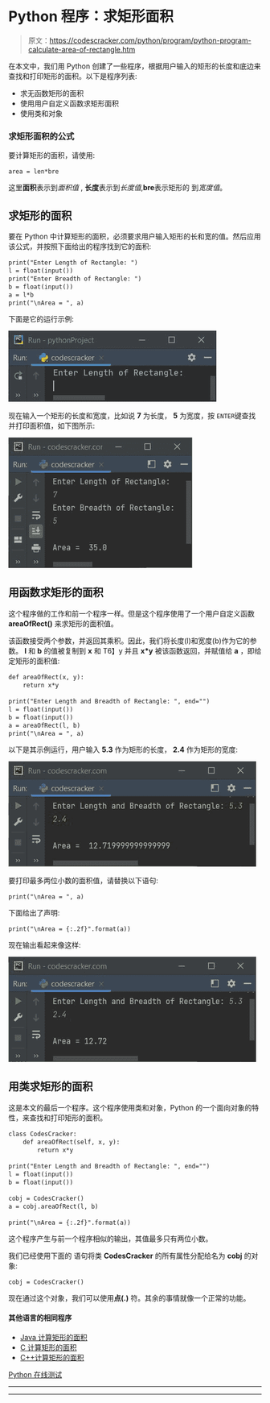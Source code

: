 # Python 程序：求矩形面积

> 原文：<https://codescracker.com/python/program/python-program-calculate-area-of-rectangle.htm>

在本文中，我们用 Python 创建了一些程序，根据用户输入的矩形的长度和底边来查找和打印矩形的面积。以下是程序列表:

*   求无函数矩形的面积
*   使用用户自定义函数求矩形面积
*   使用类和对象

### 求矩形面积的公式

要计算矩形的面积，请使用:

```
area = len*bre
```

这里**面积**表示到*面积值* , **长度**表示到*长度值*,**bre**表示矩形的 到*宽度值*。

## 求矩形的面积

要在 Python 中计算矩形的面积，必须要求用户输入矩形的长和宽的值。然后应用该公式，并按照下面给出的程序找到它的面积:

```
print("Enter Length of Rectangle: ")
l = float(input())
print("Enter Breadth of Rectangle: ")
b = float(input())
a = l*b
print("\nArea = ", a)
```

下面是它的运行示例:

![calculate area of rectangle python](img/8cd153b0b562e63e873f5a661d3bf859.png)

现在输入一个矩形的长度和宽度，比如说 **7** 为长度， **5** 为宽度，按 `ENTER`键查找并打印面积值，如下图所示:

![area of rectangle python](img/ff4d994e3502a6fc7e04da8708e4da7f.png)

## 用函数求矩形的面积

这个程序做的工作和前一个程序一样。但是这个程序使用了一个用户自定义函数 **areaOfRect()** 来求矩形的面积值。

该函数接受两个参数，并返回其乘积。因此，我们将长度(l)和宽度(b)作为它的参数。 **l** 和 **b** 的值被复制到 **x** 和 T6】y 并且 **x*y** 被该函数返回，并赋值给 **a** ，即给定矩形的面积值:

```
def areaOfRect(x, y):
    return x*y

print("Enter Length and Breadth of Rectangle: ", end="")
l = float(input())
b = float(input())
a = areaOfRect(l, b)
print("\nArea = ", a)
```

以下是其示例运行，用户输入 **5.3** 作为矩形的长度， **2.4** 作为矩形的宽度:

![python calculate area of rectangle](img/9fce5db02701488175745230a2ec731a.png)

要打印最多两位小数的面积值，请替换以下语句:

```
print("\nArea = ", a)
```

下面给出了声明:

```
print("\nArea = {:.2f}".format(a))
```

现在输出看起来像这样:

![python find area of rectangle using function](img/1f0d8a52b61655366742d8318eaec1f1.png)

## 用类求矩形的面积

这是本文的最后一个程序。这个程序使用类和对象，Python 的一个面向对象的特性，来查找和打印矩形的面积。

```
class CodesCracker:
    def areaOfRect(self, x, y):
        return x*y

print("Enter Length and Breadth of Rectangle: ", end="")
l = float(input())
b = float(input())

cobj = CodesCracker()
a = cobj.areaOfRect(l, b)

print("\nArea = {:.2f}".format(a))
```

这个程序产生与前一个程序相似的输出，其值最多只有两位小数。

我们已经使用下面的 语句将类 **CodesCracker** 的所有属性分配给名为 **cobj** 的对象:

```
cobj = CodesCracker()
```

现在通过这个对象，我们可以使用**点(.)** 符。其余的事情就像一个正常的功能。

#### 其他语言的相同程序

*   [Java 计算矩形的面积](/java/program/java-program-calculate-area-perimeter.htm)
*   [C 计算矩形的面积](/c/program/c-program-calculate-area-perimeter.htm)
*   [C++计算矩形的面积](/cpp/program/cpp-program-calculate-area-perimeter.htm)

[Python 在线测试](/exam/showtest.php?subid=10)

* * *

* * *
